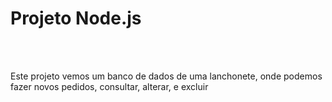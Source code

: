 <h1>Projeto Node.js</h1>
<br>
<br>
<p>Este projeto vemos um banco de dados de uma lanchonete, onde podemos fazer novos pedidos, consultar, alterar, e excluir</p>
